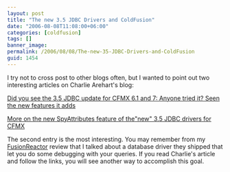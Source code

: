 ```yaml
---
layout: post
title: "The new 3.5 JDBC Drivers and ColdFusion"
date: "2006-08-08T11:08:00+06:00"
categories: [coldfusion]
tags: []
banner_image: 
permalink: /2006/08/08/The-new-35-JDBC-Drivers-and-ColdFusion
guid: 1454
---
```


I try not to cross post to other blogs often, but I wanted to point out two interesting articles on Charlie Arehart's blog:

<a href="http://carehart.org/blog/client/index.cfm/2006/8/8/jdbc3.5_update">Did you see the 3.5 JDBC update for CFMX 6.1 and 7: Anyone tried it? Seen the new features it adds</a>

<a href="http://carehart.org/blog/client/index.cfm/2006/8/8/spy_jdbc_tool">More on the new SpyAttributes feature of the"new" 3.5 JDBC drivers for CFMX</a>

The second entry is the most interesting. You may remember from my <a href="http://ray.camdenfamily.com/index.cfm/2006/6/21/Review-FusionReactor-2-Beta">FusionReactor</a> review that I talked about a database driver they shipped that let you do some debugging with your queries. If you read Charlie's article and follow the links, you will see another way to accomplish this goal.